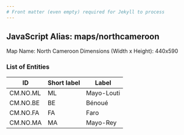 ```yaml
---
# Front matter (even empty) required for Jekyll to process
---
```


## JavaScript Alias: maps/northcameroon

Map Name: North Cameroon
Dimensions (Width x Height): 440x590

### List of Entities

ID | Short label | Label
---|---|---|
CM.NO.ML|ML|Mayo-Louti
CM.NO.BE|BE|Bénoué
CM.NO.FA|FA|Faro
CM.NO.MA|MA|Mayo-Rey